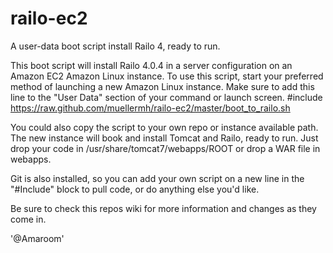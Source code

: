 railo-ec2
=========

A user-data boot script install Railo 4, ready to run.

This boot script will install Railo 4.0.4 in a server configuration on an Amazon
EC2 Amazon Linux instance. To use this script, start your preferred method of 
launching a new Amazon Linux instance. Make sure to add this line to the 
"User Data" section of your command or launch screen.
    #include
    https://raw.github.com/muellermh/railo-ec2/master/boot_to_railo.sh

You could also copy the script to your own repo or instance available path.
The new instance will book and install Tomcat and Railo, ready to run. Just drop your 
code in /usr/share/tomcat7/webapps/ROOT or drop a WAR file in webapps. 

Git is also installed, so you can add your own script on a new line in the "#Include"
block to pull code, or do anything else you'd like.

Be sure to check this repos wiki for more information and changes as they come in.

'@Amaroom'

